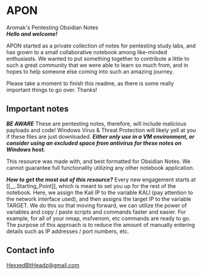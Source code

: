 # APON
Aromak's Pentesting Obsidian Notes <br />
***Hello and welcome!*** 

APON started as a private collection of notes for pentesting study labs, and has grown to a small collaborative notebook among like-minded enthusiasts.  We wanted to put something together to contribute a little to such a great community that we were able to learn so much from, and in hopes to help someone else coming into such an amazing journey.

Please take a moment to finish this readme, as there is some really important things to go over.  Thanks!

## Important notes
***BE AWARE*** 
These are pentesting notes, therefore, will include malicious payloads and code!  Windows Virus & Threat Protection will likely yell at you if these files are just downloaded.  ***Either only use in a VM environment, or consider using an excluded space from antivirus for these notes on Windows host.***

This resource was made with, and best formatted for Obsidian Notes.  We cannot guarantee full functionality utilizing any other notebook application.

***How to get the most out of this resource?***
Every new engagement starts at [[__.Starting_Point]], which is meant to set you up for the rest of the notebook.  Here, we assign the Kali IP to the variable KALI (pay attention to the network interface used), and then assigns the target IP to the variable TARGET.  We do this so that moving forward, we can utilize the power of variables and copy / paste scripts and commands faster and easier.  For example, for all of your nmap, msfvenom, etc commands are ready to go.  The purpose of this approach is to reduce the amount of manually entering details such as IP addresses / port numbers, etc.

## Contact info
HexxedBitHeadz@gmail.com 
